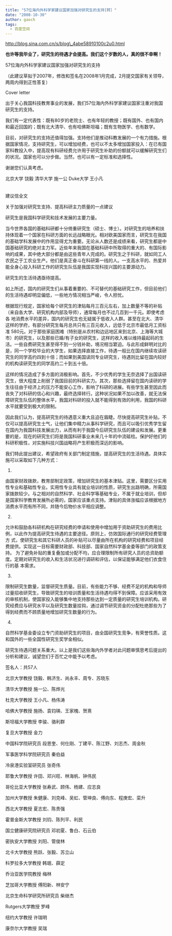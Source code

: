 ```yaml
---
title: "57位海内外科学家建议国家加强对研究生的支持[转］"
date: "2008-10-30"
author: gaoch
tags:
  - 百度空间
---
```


http://blog.sina.com.cn/s/blog\_4abe58910100c2u0.html  
  
**也许等我毕业了，研究生的待遇才会提高。我们这个岁数的人，真的很不幸啊！**  
  
  
57位海内外科学家建议国家加强对研究生的支持  
  
（此建议草拟于2007年，修改和签名在2008年1月完成，2月提交国家有关领导，两周内得到正性答复）  
  
Cover letter  
  
出于关心我国科技教育事业的发展，我们57位海内外科学家建议国家注重对我国研究生的支持。  
  
我们有一定代表性：既有80岁的老院士、也有年轻的教授；既有国外、也有国内和最近回国的；既有北大清华、也有哈佛斯坦福；既有生物医学、也有数学。  
  
目前，对研究生的支持还值得加强。支持他们是推动科教发展的一个有力措施。根据国家情况，支持研究生，可以增加经费，也可以不太多增加国家投入：在已有国
家科教投入中，提高现有科研经费允许用于研究生补助的份额就可以缓解研究生们的状况。国家也可以分步做。当然，也可以有一定标准和选择性。  
  
谢谢您们认真考虑。  
  
北京大学 饶毅 清华大学 施一公 Duke大学 王小凡  
    
    
建议信全文  
  
关于加强对研究生支持、提高科研主力质量的一点建议  
  
研究生是我国科学研究和技术发展的主要力量。  
  
当今世界各国的基础科研都十分倚重研究生（硕士、博士）。对研究生的培养和扶持体现着一个国家在科研方面的长远战略眼光。相对欧美国家而言，研究生在我国
的基础学科发展中的作用显得尤为重要。无论从人数还是成绩来看，研究生都是中国基础研究的绝对主力军。近些年来我国在基础科研中所取得的重大的、有国际影
响的成果，其中绝大部分都是由这些青年人完成的。研究生之于科研，就如同工人农民之于工农业生产。他们是真正奋斗在科研第一线的人。一支高水平的、热爱并
能全身心投入科研工作的研究生队伍是我国实现科技兴国的主要源动力。  
  
研究生的生活待遇亟待提高。  
  
如上所述，国内的研究生们从事着重要的、不可替代的基础研究工作，但目前他们的生活待遇却明显偏低，一些地方情况相当严峻，令人担忧。  
  
根据现行规定，国家给每个研究生的津贴每月三百元左右，加上数量不等的补贴（来自各大学、研究机构内部及导师），通常每月也不过几百到一千元。即使考虑各
地消费水平的差异，国内的研究生也无疑属于低收入人群。甚至在北大、清华这样的学府，有部分研究生每月总共只有三百元收入，远低于北京市最低月工资标准
580元。对于那些家庭困难（特别是从农村和边远地区来到北京、上海等大城市）的研究生，以及那些已婚/有子女的研究生，这样的收入难以维持最起码的生
活。一些自费研究生甚至得不到一分钱补助，境况相当宭迫。与此形成鲜明对比的是，同一个学校毕业的大学生，如果选择直接工作，待遇一般比在国内继续攻读研
究生的同学高约四到十倍；而如果到美国读同专业研究生，待遇则比留在国内较好的机构读研究生的同学高约二十到五十倍。  
  
这样的情况造成了多方面的消极影响。首先，不少优秀的学生无奈选择了出国读研究生，很大程度上削弱了我国目前的科研实力。其次，那些选择留在国内读研的学
生往往由于经济上的压力不能安心工作，影响了科研的进展。有些学生甚至因此而丧失了对科研的信心和兴趣，最终选择转行。这种状况如果不加以改善，就无法保
障研究生队伍的整体水平，我国对科研的投入就不能得到有效的利用，我国的科研水平就要受到极大的限制。  
  
因此我们认为，提高研究生的待遇意义重大且迫在眉睫。尽快提高研究生补贴，不仅可以提高研究生士气，让他们集中精力从事科学研究，而且可以吸引优秀学生留
在国内为我国科技发展出力，从而有利于我国今后研究生队伍的建设和发展。更重要的是，现在的研究生们将是我国科研事业未来几十年的中流砥柱。保护好他们的
科研积极性，对实施科技兴国战略将产生积极而深远的影响。  
  
我们特此提出建议，希望政府有关部门制定措施，提高研究生的生活待遇。具体实施可以采取如下几种方式：  
  
1.
由国家财政拨款，教育部制定政策，增加研究生的基本津贴。这里，需要区分实用性专业和基础性专业。实用性专业具有就业培训的性质，研究生出路明确，所需国
家拨款较少。与之相对的自然科学、社会科学等基础专业，不属于就业培训，但却是国家科学教育发展所必需的，国家应该重点支持。津贴的具体涨幅应该根据地方
消费水平而有所不同，并随今后物价水平相应调整。  
  
2.
允许和鼓励各科研机构在研究经费的申请和使用中增加用于资助研究生的费用比例，以此作为提高研究生待遇的主要途径。原则上，仿效国际通行的研究经费管理方
式，使研究生和其它科研人员的补贴可以尽量由所在机构的研究经费和项目经费提供。实现这一目标需要财政部、科技部、国家自然科学基金委等部门的政策支持。
为了避免补贴的重复叠加或分配不均，应合理限制所有研究人员的总资助额度。定期对研究生的收入和生活状况进行调研和评估，以保证能够满足他们衣食住行的基
本需求。  
  
3.
限制研究生数量，监督研究生质量。目前，有些能力不够、经费不足的机构和导师过量招收研究生，导致研究生的培训质量和生活待遇均得不到保障。应该采用有效
的审核机制，使国家投入能够集中地支持那些达到一定质量的研究生培训机构。研究经费应与研究水平以及研究生数量挂钩，通过调节研究资金的分配杜绝那些为了
得到经费而不顾质量地增加研究生数量的行为。  
  
4.
自然科学基金委设立专门资助研究生的项目，由全国研究生竞争，有荣誉性质。这和国外的一些全国性研究生奖学金相似。  
  
研究生待遇问题关系重大。以上是我们这些海内外学者对此问题审慎思考后提出的分析和建议，诚望您们于百忙之中能予以考虑。  
  
签名人：共57人  
  
北京大学教授 饶毅、韩济生、尚永丰、周专、苏晓东  
  
清华大学教授 施一公、陈烨光  
  
杜克大学教授 王小凡、杨伟涛  
  
哈佛大学教授 施扬、袁钧瑛、王家槐、贺熹  
  
斯坦福大学教授 李骏、骆利群  
  
复旦大学教授 金力  
  
中国科学院研究员 段恩奎、何仕刚、丁建平、陈江野、刘志杰、周金秋  
  
军事医学科学院研究员 秦伯益  
  
冷泉港实验室研究员 张奇伟  
  
耶鲁大学教授 许田、邓兴旺、林海帆、钟伟民  
  
哥伦比亚大学教授 张寿武、顾伟、杨建、应志良  
  
加州大学教授 朱健康、刘克峰、吴虹、管坤良、傅向东、程庚宏、栾升  
  
西北大学教授 夏志宏、陈贵强  
  
霍普金斯大学教授 刘钧、陈列平、利民  
  
国立健康研究院研究员 邓初夏、鲁白、石云伯  
  
密执安大学教授 刘阳、管俊林  
  
北卡大学教授 熊跃、张毅、苏立山  
  
科罗拉多大学教授 韩珉、薛定  
  
乔治亚医学院教授 梅林  
  
芝加哥大学教授 傅阳新、林安宁  
  
北京生命科学研究所研究员 柴继杰  
  
Rutgers大学教授 罗峰  
  
纽约大学教授 许瑞明  
  
康奈尔大学教授 吴瑞
